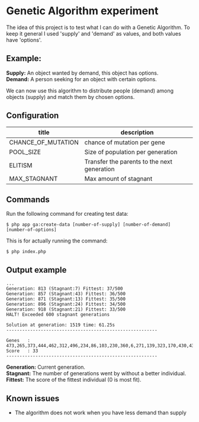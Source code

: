 # Genetic Algorithm experiment

The idea of this project is to test what I can do with
a Genetic Algorithm. To keep it general I used 'supply'
and 'demand' as values, and both values have 'options'.

## Example:
**Supply:** An object wanted by demand, this object has options.<br/>
**Demand:** A person seeking for an object with certain options.

We can now use this algorithm to 
distribute people (demand) among objects (supply) and
match them by chosen options.

## Configuration
title | description
----- | -----------
CHANCE_OF_MUTATION | chance of mutation per gene
POOL_SIZE | Size of population per generation
ELITISM | Transfer the parents to the next generation
MAX_STAGNANT | Max amount of stagnant

## Commands
Run the following command for creating test data:
```
$ php app ga:create-data [number-of-supply] [number-of-demand] [number-of-options]
```

This is for actually running the command:
```
$ php index.php
```

## Output example
```
...
Generation: 813 (Stagnant:7) Fittest: 37/500
Generation: 857 (Stagnant:43) Fittest: 36/500
Generation: 871 (Stagnant:13) Fittest: 35/500
Generation: 896 (Stagnant:24) Fittest: 34/500
Generation: 918 (Stagnant:21) Fittest: 33/500
HALT! Exceeded 600 stagnant generations

Solution at generation: 1519 time: 61.25s
---------------------------------------------------------

Genes   : 473,265,373,444,462,312,496,234,86,103,230,360,6,271,139,323,170,430,435,424,395,384,160,168,182,451,32,478,15,398,294,289,216,179,273,401,178,441,146,378,226,379,64,252,69,431,177,148,120,51
Score   : 33
---------------------------------------------------------
```
**Generation:** Current generation.<br/>
**Stagnant:** The number of generations went by without a better individual.<br/>
**Fittest:** The score of the fittest individual (0 is most fit).

## Known issues
- The algorithm does not work when you have less demand than supply